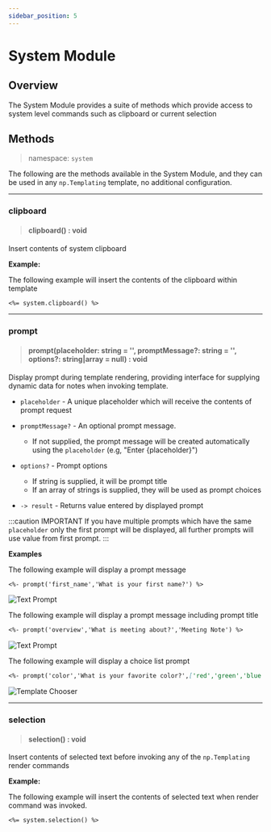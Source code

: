 ```yaml
---
sidebar_position: 5
---
```


# System Module

## Overview
The System Module provides a suite of methods which provide access to system level commands such as clipboard or current selection

## Methods
> namespace: `system`

The following are the methods available in the System Module, and they can be used in any `np.Templating` template, no additional configuration.

*****

### clipboard
> #### clipboard() : void
Insert contents of system clipboard

**Example:**

The following example will insert the contents of the clipboard within template

```markdown
<%= system.clipboard() %>
```

*****

### prompt
> #### prompt(placeholder: string = '', promptMessage?: string = '', options?: string|array = null) : void
Display prompt during template rendering, providing interface for supplying dynamic data for notes when invoking template.

- `placeholder` - A unique placeholder which will receive the contents of prompt request

- `promptMessage?` - An optional prompt message.
  - If not supplied, the prompt message will be created automatically using the `placeholder` (e.g, "Enter {placeholder}")

- `options?` - Prompt options
  - If string is supplied, it will be prompt title
  - If an array of strings is supplied, they will be used as prompt choices

- `-> result` - Returns value entered by displayed prompt

:::caution IMPORTANT
If you have multiple prompts which have the same `placeholder` only the first prompt will be displayed, all further prompts will use value from first prompt.
:::

**Examples**

The following example will display a prompt message

```markdown
<%- prompt('first_name','What is your first name?') %>
```

![Text Prompt](/img/prompt-default.png)

The following example will display a prompt message including prompt title

```markdown
<%- prompt('overview','What is meeting about?','Meeting Note') %>
```

![Text Prompt](/img/prompt-text.png)

The following example will display a choice list prompt

```markdown
<%- prompt('color','What is your favorite color?',['red','green','blue','purple']) %>
```

![Template Chooser](/img/prompt-choices.png)

*****

### selection
> #### selection() : void
Insert contents of selected text before invoking any of the `np.Templating` render commands

**Example:**

The following example will insert the contents of selected text when render command was invoked.

```markdown
<%= system.selection() %>
```
